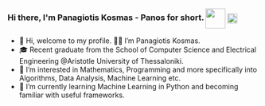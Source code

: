 ### Hi there, I'm Panagiotis Kosmas - Panos for short. <img align="center" src="https://c.tenor.com/nebZyl8oN7IAAAAi/wave-hello.gif" width="40" height="40"/> <img align="center" src="https://komarev.com/ghpvc/?username=pankosmas&label=Visitors&color=blue&style=plastic" alt="pankosmas" height="20"/>


- 👋 Hi, welcome to my profile. 👦🏻 I’m Panagiotis Kosmas.
- 🎓 Recent graduate from the School of Computer Science and Electrical Engineering @Aristotle University of Thessaloniki.
- 👀 I’m interested in Mathematics, Programming and more specifically into Algorithms, Data Analysis, Machine Learning etc.
- 🌱 I’m currently learning Machine Learning in Python and becoming familiar with useful frameworks.

<!---
pankosmas/pankosmas is a ✨ special ✨ repository because its `README.md` (this file) appears on your GitHub profile.
You can click the Preview link to take a look at your changes.
--->
